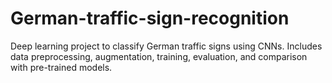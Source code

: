 # German-traffic-sign-recognition
Deep learning project to classify German traffic signs using CNNs. Includes data preprocessing, augmentation, training, evaluation, and comparison with pre-trained models.
